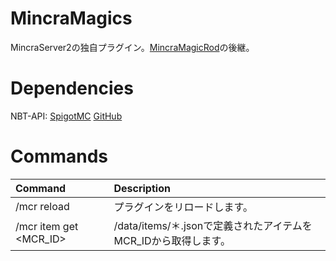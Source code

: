 # MincraMagics

MincraServer2の独自プラグイン。[MincraMagicRod](https://github.com/celtas/MincraMagicRod)の後継。


# Dependencies

NBT-API: [SpigotMC](https://www.spigotmc.org/resources/nbt-api.7939/) [GitHub](https://github.com/tr7zw/Item-NBT-API)


# Commands

|Command|Description|
|:---|:---|
|/mcr reload|プラグインをリロードします。|
|/mcr item get <MCR_ID>|/data/items/＊.jsonで定義されたアイテムをMCR_IDから取得します。|
